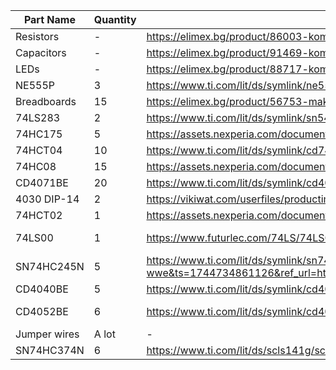 | Part Name       | Quantity | Documentation              | Description          |
|------------------|----------|--------------------------|----------------------|
| Resistors        | -       | https://elimex.bg/product/86003-komplekt-vuglerodosloini-rezistori-red-e24-1-4w-5-12000br | Resistors |
| Capacitors       | -        | https://elimex.bg/product/91469-komplekt-elektrolitni-kondenzatori-500br | Capacitors |
| LEDs             | -       | https://elimex.bg/product/88717-komplekt-svetodiodi-200br | LEDs |
| NE555P    | 3        | https://www.ti.com/lit/ds/symlink/ne555.pdf | 555 timer |
| Breadboards      | 15        | https://elimex.bg/product/56753-maketna-platka-630-gnezda-170x60mm | Breadboards |
| 74LS283        | 2        | https://www.ti.com/lit/ds/symlink/sn54ls283.pdf?ts=1744709339165&ref_url=https%253A%252F%252Fwww.google.com%252F | 4-bit binary adder |
| 74HC175        | 5        | https://assets.nexperia.com/documents/data-sheet/74HC_HCT175.pdf | Quad D flip-flop |
| 74HCT04        | 10        | https://www.ti.com/lit/ds/symlink/cd74hct04.pdf | Hex inverter |
| 74HC08       | 15        | https://assets.nexperia.com/documents/data-sheet/74HC_HCT08.pdf | Quad 2-input AND gate |
| CD4071BE      | 20        | https://www.ti.com/lit/ds/symlink/cd4071b.pdf?ts=1744732928652&ref_url=https%253A%252F%252Fwww.mouser.bg%252F | Quad 2-input OR gate |
| 4030 DIP-14  | 2        | https://vikiwat.com/userfiles/productimages/10371/files/integralna-shema-4030-cmos-quad-exclusive-or-gate-dip14-0.pdf | Quad 2-input XOR gate |
| 74HCT02       | 1        | https://assets.nexperia.com/documents/data-sheet/74HC_HCT02.pdf | Quad 2-input NOR gate |
| 74LS00       | 1        | https://www.futurlec.com/74LS/74LS00.shtml | Quad 2-input NAND gate |
| SN74HC245N     | 5        | https://www.ti.com/lit/ds/symlink/sn74hc245.pdf?HQS=dis-dk-null-digikeymode-dsf-pf-null-wwe&ts=1744734861126&ref_url=https%253A%252F%252Fwww.ti.com%252Fgeneral%252Fdocs%252Fsuppproductinfo.tsp%253FdistId%253D10%2526gotoUrl%253Dhttps%253A%252F%252Fwww.ti.com%252Flit%252Fgpn%252Fsn74hc245 | Octal bus transceiver |
| CD4040BE      | 5        | https://www.ti.com/lit/ds/symlink/cd4040b.pdf?ts=1744735072778&ref_url=https%253A%252F%252Feu.mouser.com%252F | Binary counter |
| CD4052BE      | 6        | https://www.ti.com/lit/ds/symlink/cd4052b.pdf?ts=1744735192895&ref_url=https%253A%252F%252Fwww.ti.com%252Fproduct%252FCD4052B%252Fpart-details%252FCD4052BE | Dual 4-channel multiplexer/demultiplexer |
| Jumper wires     | A lot      | - | Jumper wires |
| SN74HC374N     | 6        | https://www.ti.com/lit/ds/scls141g/scls141g.pdf | Octal D flip-flop |